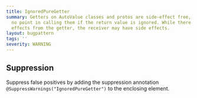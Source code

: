 ```yaml
---
title: IgnoredPureGetter
summary: Getters on AutoValue classes and protos are side-effect free, so there is
  no point in calling them if the return value is ignored. While there are no side
  effects from the getter, the receiver may have side effects.
layout: bugpattern
tags: ''
severity: WARNING
---
```


<!--
*** AUTO-GENERATED, DO NOT MODIFY ***
To make changes, edit the @BugPattern annotation or the explanation in docs/bugpattern.
-->



## Suppression
Suppress false positives by adding the suppression annotation `@SuppressWarnings("IgnoredPureGetter")` to the enclosing element.
